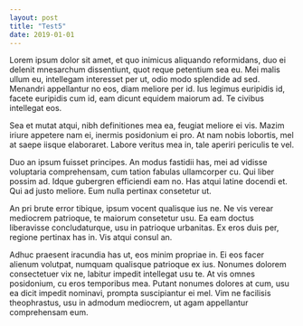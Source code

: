 ```yaml
---
layout: post
title: "Test5"
date: 2019-01-01
---
```


Lorem ipsum dolor sit amet, et quo inimicus aliquando reformidans, duo ei delenit mnesarchum dissentiunt, quot reque petentium sea eu. Mei malis ullum eu, intellegam interesset per ut, odio modo splendide ad sed. Menandri appellantur no eos, diam meliore per id. Ius legimus euripidis id, facete euripidis cum id, eam dicunt equidem maiorum ad. Te civibus intellegat eos.

Sea et mutat atqui, nibh definitiones mea ea, feugiat meliore ei vis. Mazim iriure appetere nam ei, inermis posidonium ei pro. At nam nobis lobortis, mel at saepe iisque elaboraret. Labore veritus mea in, tale aperiri periculis te vel.

Duo an ipsum fuisset principes. An modus fastidii has, mei ad vidisse voluptaria comprehensam, cum tation fabulas ullamcorper cu. Qui liber possim ad. Idque gubergren efficiendi eam no. Has atqui latine docendi et. Qui ad justo meliore. Eum nulla pertinax consetetur ut.

An pri brute error tibique, ipsum vocent qualisque ius ne. Ne vis verear mediocrem patrioque, te maiorum consetetur usu. Ea eam doctus liberavisse concludaturque, usu in patrioque urbanitas. Ex eros duis per, regione pertinax has in. Vis atqui consul an.

Adhuc praesent iracundia has ut, eos minim propriae in. Ei eos facer alienum volutpat, numquam qualisque patrioque ex ius. Nonumes dolorem consectetuer vix ne, labitur impedit intellegat usu te. At vis omnes posidonium, cu eros temporibus mea. Putant nonumes dolores at cum, usu ea dicit impedit nominavi, prompta suscipiantur ei mel. Vim ne facilisis theophrastus, usu in admodum mediocrem, ut agam appellantur comprehensam eum.